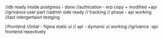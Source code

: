 //db ready inside postgress - done
//authication - erp copy + modified +api  
//grivance user part 
//admin side ready 
// tracking 
// phase - api working
//last intergertaion testging



//frontend
//inital - figma static ui 
// api - dymanic ui working 
//grivance -api frontend repectively 

